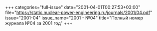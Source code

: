 +++
categories="full-issue"
date="2001-04-01T00:27:53+03:00"
file="https://static.nuclear-power-engineering.ru/journals/2001/04.pdf"
issue="2001-04"
issue_name="2001 - №04"
title="Полный номер журнала №04 за 2001 год"
+++